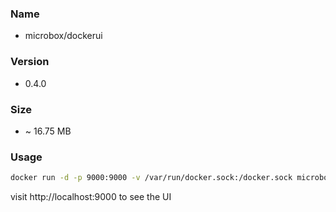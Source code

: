 ### Name

- microbox/dockerui

### Version

- 0.4.0

### Size

-  ~ 16.75 MB

### Usage

```bash
docker run -d -p 9000:9000 -v /var/run/docker.sock:/docker.sock microbox/dockerui
```

visit http://localhost:9000 to see the UI
